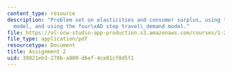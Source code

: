 ```yaml
---
content_type: resource
description: "Problem set on elasticities and consumer surplus, using the Logit\_\
  model, and using the four\xAD step travel\_demand model."
file: https://ol-ocw-studio-app-production.s3.amazonaws.com/courses/1-201j-transportation-systems-analysis-demand-and-economics-fall-2008/39821eb3270ba800d6ef4ce81cf8d5f1_MIT1_201JF08_hw_2.pdf
file_type: application/pdf
resourcetype: Document
title: Assignment 2
uid: 39821eb3-270b-a800-d6ef-4ce81cf8d5f1
---
```

